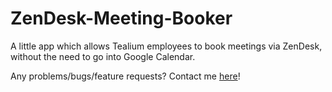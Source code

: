 # ZenDesk-Meeting-Booker

A little app which allows Tealium employees to book meetings via ZenDesk, without the need to go into Google Calendar.

Any problems/bugs/feature requests? Contact me [here](mailto:samconran7@gmail.com)!
